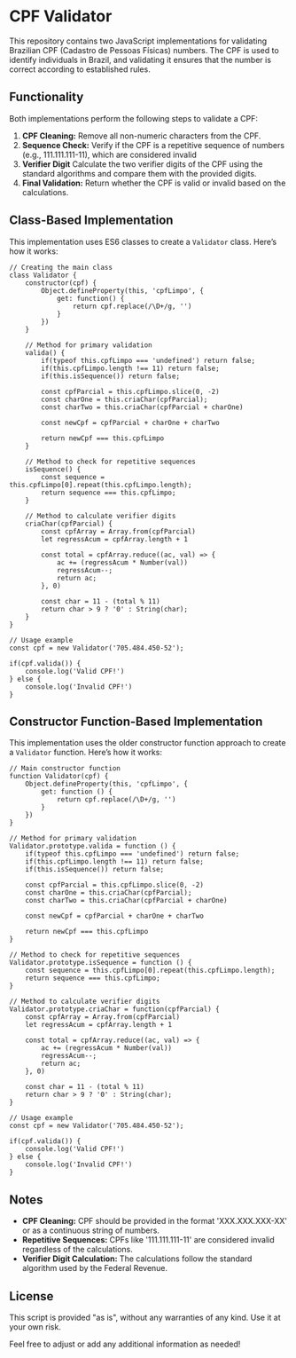 # **CPF Validator**

This repository contains two JavaScript implementations for validating Brazilian CPF (Cadastro de Pessoas Físicas) numbers. The CPF is used to identify individuals in Brazil, and validating it ensures that the number is correct according to established rules.

## Functionality

Both implementations perform the following steps to validate a CPF:

1. **CPF Cleaning:** Remove all non-numeric characters from the CPF.
2. **Sequence Check:** Verify if the CPF is a repetitive sequence of numbers (e.g., 111.111.111-11), which are considered invalid
3. **Verifier Digit** Calculate the two verifier digits of the CPF using the standard algorithms and compare them with the provided digits.
4. **Final Validation:** Return whether the CPF is valid or invalid based on the calculations.

## Class-Based Implementation

This implementation uses ES6 classes to create a `Validator` class. Here’s how it works:

```
// Creating the main class
class Validator {
    constructor(cpf) {
        Object.defineProperty(this, 'cpfLimpo', {
            get: function() {
                return cpf.replace(/\D+/g, '')
            }
        })
    }

    // Method for primary validation
    valida() {
        if(typeof this.cpfLimpo === 'undefined') return false;
        if(this.cpfLimpo.length !== 11) return false;
        if(this.isSequence()) return false;
    
        const cpfParcial = this.cpfLimpo.slice(0, -2)
        const charOne = this.criaChar(cpfParcial);
        const charTwo = this.criaChar(cpfParcial + charOne)
    
        const newCpf = cpfParcial + charOne + charTwo
    
        return newCpf === this.cpfLimpo
    }

    // Method to check for repetitive sequences
    isSequence() {
        const sequence = this.cpfLimpo[0].repeat(this.cpfLimpo.length);
        return sequence === this.cpfLimpo;
    }

    // Method to calculate verifier digits
    criaChar(cpfParcial) {
        const cpfArray = Array.from(cpfParcial)
        let regressAcum = cpfArray.length + 1
    
        const total = cpfArray.reduce((ac, val) => {
            ac += (regressAcum * Number(val))
            regressAcum--;
            return ac;
        }, 0)

        const char = 11 - (total % 11)
        return char > 9 ? '0' : String(char);
    }
}

// Usage example
const cpf = new Validator('705.484.450-52');

if(cpf.valida()) {
    console.log('Valid CPF!')
} else {
    console.log('Invalid CPF!')
}

```
## Constructor Function-Based Implementation

This implementation uses the older constructor function approach to create a `Validator` function. Here’s how it works:

```
// Main constructor function
function Validator(cpf) {
    Object.defineProperty(this, 'cpfLimpo', {
        get: function () {
            return cpf.replace(/\D+/g, '')
        }
    })
}

// Method for primary validation
Validator.prototype.valida = function () {
    if(typeof this.cpfLimpo === 'undefined') return false;
    if(this.cpfLimpo.length !== 11) return false;
    if(this.isSequence()) return false;
    
    const cpfParcial = this.cpfLimpo.slice(0, -2)
    const charOne = this.criaChar(cpfParcial);
    const charTwo = this.criaChar(cpfParcial + charOne)
    
    const newCpf = cpfParcial + charOne + charTwo
    
    return newCpf === this.cpfLimpo
}

// Method to check for repetitive sequences
Validator.prototype.isSequence = function () {
    const sequence = this.cpfLimpo[0].repeat(this.cpfLimpo.length);
    return sequence === this.cpfLimpo;
}

// Method to calculate verifier digits
Validator.prototype.criaChar = function(cpfParcial) {
    const cpfArray = Array.from(cpfParcial)
    let regressAcum = cpfArray.length + 1
    
    const total = cpfArray.reduce((ac, val) => {
        ac += (regressAcum * Number(val))
        regressAcum--;
        return ac;
    }, 0)

    const char = 11 - (total % 11)
    return char > 9 ? '0' : String(char);
}

// Usage example
const cpf = new Validator('705.484.450-52');

if(cpf.valida()) {
    console.log('Valid CPF!')
} else {
    console.log('Invalid CPF!')
}

```

## Notes

* **CPF Cleaning:** CPF should be provided in the format 'XXX.XXX.XXX-XX' or as a continuous string of numbers.
* **Repetitive Sequences:** CPFs like '111.111.111-11' are considered invalid regardless of the calculations.
* **Verifier Digit Calculation:** The calculations follow the standard algorithm used by the Federal Revenue.

## License

This script is provided "as is", without any warranties of any kind. Use it at your own risk.

Feel free to adjust or add any additional information as needed!